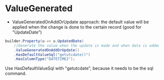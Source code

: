 ﻿# ValueGenerated

- ValueGeneratedOnAddOrUpdate approach: the default value will be applied when the change is done to the certain record (good for "UpdateDate")

```csharp
builder.Property(u => u.UpdatedDate)
    //Generate the value when the update is made and when data is added
    .ValueGeneratedOnAddOrUpdate()
    .HasDefaultValueSql("getutcdate()") 
    .HasColumnType("DATETIME2");
```

Use HasDefaultValueSql with "getutcdate", because it needs to be the sql command.
